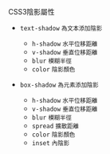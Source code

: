 CSS3陰影屬性
- `text-shadow` <small>為文本添加陰影</small>	
	- `h-shadow` <small>水平位移距離</small>
	- `v-shadow` <small>垂直位移距離</small>
	- `blur` <small>模糊半徑</small>
	- `color` <small>陰影顏色</small>

- `box-shadow` <small>為元素添加陰影</small>	
	- `h-shadow` <small>水平位移距離</small>
	- `v-shadow` <small>垂直位移距離</small>
	- `blur` <small>模糊半徑</small>
	- `spread` <small>擴散距離</small>
	- `color` <small>陰影顏色</small>
	- `inset` <small>內陰影</small>